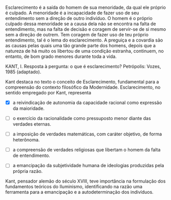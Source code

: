 

Esclarecimento é a saída do homem de sua menoridade, da qual ele próprio é culpado. A menoridade é a incapacidade de fazer uso de seu entendimento sem a direção de outro indivíduo. O homem é o próprio culpado dessa menoridade se a causa dela não se encontra na falta de entendimento, mas na falta de decisão e coragem de servir-se de si mesmo sem a direção de outrem. Tem coragem de fazer uso de teu próprio entendimento, tal é o lema do esclarecimento. A preguiça e a covardia são as causas pelas quais uma tão grande parte dos homens, depois que a natureza de há muito os libertou de uma condição estranha, continuem, no entanto, de bom grado menores durante toda a vida.

KANT, I. Resposta à pergunta: o que é esclarecimento? Petrópolis: Vozes, 1985 (adaptado).

Kant destaca no texto o conceito de Esclarecimento, fundamental para a compreensão do contexto filosófico da Modernidade. Esclarecimento, no sentido empregado por Kant, representa



- [x] a reivindicação de autonomia da capacidade racional como expressão da maioridade.
- [ ] o exercício da racionalidade como pressuposto menor diante das verdades eternas.
- [ ] a imposição de verdades matemáticas, com caráter objetivo, de forma heterônoma.
- [ ] a compreensão de verdades religiosas que libertam o homem da falta de entendimento.
- [ ] a emancipação da subjetividade humana de ideologias produzidas pela própria razão.


Kant, pensador alemão do século XVIII, teve importância na formulação dos fundamentos teóricos do Iluminismo, identificando na razão uma ferramenta para a emancipação e a autodeterminação dos indivíduos.
